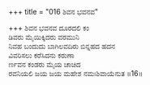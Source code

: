 +++
title = "016 ಶಿವನ ಭವನವ"

+++
ಶಿವನ ಭವನವ ದೂರದಲಿ ಕಂ  
ಡಿವರು ಮೈಯಿಕ್ಕಿದರು ವರಮುನಿ   
ನಿವಹ ಬಂದುದು ಬಾಗಿಲವದಿರು ಬಿನ್ನಹದ ಹದನ   
ವಿವರಿಸಲು ಕರೆಸಿದನು ಕರುಣಾ  
ರ್ಣವನ ಕಂಡರು ಮೈಯ ಚಾಚಿದ  
ರವನಿಯಲಿ ಜಯ ಜಯ ಮಹೇಶ ನಮಃಶಿವಾಯೆನುತ      ॥16॥